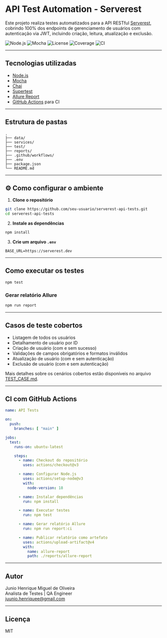 # API Test Automation - Serverest

Este projeto realiza testes automatizados para a API RESTful [Serverest](https://serverest.dev/#/), cobrindo 100% dos endpoints de gerenciamento de usuários com autenticação via JWT, incluindo criação, leitura, atualização e exclusão.

![Node.js](https://img.shields.io/badge/node.js-18.x-green.svg)
![Mocha](https://img.shields.io/badge/tested%20with-mocha-blue.svg)
![License](https://img.shields.io/badge/license-MIT-blue.svg)
![Coverage](https://img.shields.io/badge/coverage-100%25-brightgreen.svg)
![CI](https://github.com/juniohenrique/opah-api/actions/workflows/ci.yml/badge.svg)


---

## Tecnologias utilizadas

- [Node.js](https://nodejs.org/)
- [Mocha](https://mochajs.org/)
- [Chai](https://www.chaijs.com/)
- [Supertest](https://github.com/ladjs/supertest)
- [Allure Report](https://docs.qameta.io/allure/)
- [GitHub Actions](https://github.com/features/actions) para CI

---

## Estrutura de pastas

```
.
├── data/
├── services/
├── test/
├── reports/
├── .github/workflows/
├── .env
├── package.json
└── README.md
```

---

## ⚙️ Como configurar o ambiente

1. **Clone o repositório**

```bash
git clone https://github.com/seu-usuario/serverest-api-tests.git
cd serverest-api-tests
```

2. **Instale as dependências**

```bash
npm install
```

3. **Crie um arquivo `.env`**

```env
BASE_URL=https://serverest.dev
```

---

## Como executar os testes

```bash
npm test
```

### Gerar relatório Allure

```bash
npm run report
```

---

## Casos de teste cobertos

-  Listagem de todos os usuários
-  Detalhamento de usuário por ID
-  Criação de usuário (com e sem sucesso)
-  Validações de campos obrigatórios e formatos inválidos
-  Atualização de usuário (com e sem autenticação)
-  Exclusão de usuário (com e sem autenticação)

Mais detalhes sobre os cenários cobertos estão disponíveis no arquivo [TEST_CASE.md](./TEST_CASE.md).


---

##  CI com GitHub Actions

```yaml
name: API Tests

on:
  push:
    branches: [ "main" ]

jobs:
  test:
    runs-on: ubuntu-latest

    steps:
      - name: Checkout do repositório
        uses: actions/checkout@v3

      - name: Configurar Node.js
        uses: actions/setup-node@v3
        with:
          node-version: 18

      - name: Instalar dependências
        run: npm install

      - name: Executar testes
        run: npm test

      - name: Gerar relatório Allure
        run: npm run report:ci

      - name: Publicar relatório como artefato
        uses: actions/upload-artifact@v4
        with:
          name: allure-report
          path: ./reports/allure-report
```

---

##  Autor

Junio Henrique Miguel de Oliveira  
Analista de Testes | QA Engineer  
 [juunio.henriquee@gmail.com](mailto:juunio.henriquee@gmail.com)

---

## Licença

MIT

